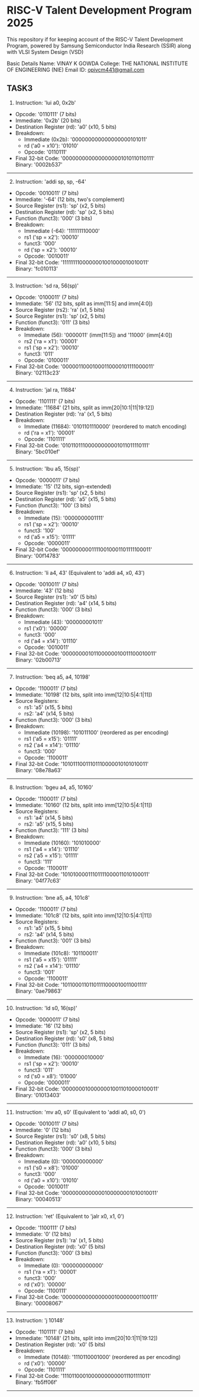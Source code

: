 # RISC-V Talent Development Program 2025
This repository if for keeping account of the RISC-V Talent Development Program, powered by Samsung Semiconductor India Research (SSIR) along with VLSI System Design (VSD)

Basic Details
Name: VINAY K GOWDA
College: THE NATIONAL INSTITUTE OF ENGINEERING (NIE)
Email ID: opivcm441@gmail.com


TASK3
---------------------------------------------------------------------------------------------------
1. Instruction: 'lui a0, 0x2b'
- Opcode: '0110111' (7 bits)
- Immediate: '0x2b' (20 bits)
- Destination Register (rd): 'a0' (x10, 5 bits)
- Breakdown:
  - Immediate (0x2b): '000000000000000000101011'
  - rd ('a0 = x10'): '01010'
  - Opcode: '0110111'
- Final 32-bit Code: '0000000000000000001010110110111'  
  Binary: '0002b537'

---

2. Instruction: 'addi sp, sp, -64'
- Opcode: '0010011' (7 bits)
- Immediate: '-64' (12 bits, two's complement)
- Source Register (rs1): 'sp' (x2, 5 bits)
- Destination Register (rd): 'sp' (x2, 5 bits)
- Function (funct3): '000' (3 bits)
- Breakdown:
  - Immediate (-64): '111111110000'
  - rs1 ('sp = x2'): '00010'
  - funct3: '000'
  - rd ('sp = x2'): '00010'
  - Opcode: '0010011'
- Final 32-bit Code: '1111111100000001001000010010011'  
  Binary: 'fc010113'

---

3. Instruction: 'sd ra, 56(sp)'
- Opcode: '0100011' (7 bits)
- Immediate: '56' (12 bits, split as imm[11:5] and imm[4:0])
- Source Register (rs2): 'ra' (x1, 5 bits)
- Source Register (rs1): 'sp' (x2, 5 bits)
- Function (funct3): '011' (3 bits)
- Breakdown:
  - Immediate (56): '0000011' (imm[11:5]) and '11000' (imm[4:0])
  - rs2 ('ra = x1'): '00001'
  - rs1 ('sp = x2'): '00010'
  - funct3: '011'
  - Opcode: '0100011'
- Final 32-bit Code: '00000110001000110000101111000011'  
  Binary: '02113c23'

---

4. Instruction: 'jal ra, 11684'
- Opcode: '1101111' (7 bits)
- Immediate: '11684' (21 bits, split as imm[20|10:1|11|19:12])
- Destination Register (rd): 'ra' (x1, 5 bits)
- Breakdown:
  - Immediate (11684): '0101101110000' (reordered to match encoding)
  - rd ('ra = x1'): '00001'
  - Opcode: '1101111'
- Final 32-bit Code: '01011011100000000001011011110111'  
  Binary: '5bc010ef'

---

5. Instruction: 'lbu a5, 15(sp)'
- Opcode: '0000011' (7 bits)
- Immediate: '15' (12 bits, sign-extended)
- Source Register (rs1): 'sp' (x2, 5 bits)
- Destination Register (rd): 'a5' (x15, 5 bits)
- Function (funct3): '100' (3 bits)
- Breakdown:
  - Immediate (15): '0000000001111'
  - rs1 ('sp = x2'): '00010'
  - funct3: '100'
  - rd ('a5 = x15'): '01111'
  - Opcode: '0000011'
- Final 32-bit Code: '00000000011110010001101111100011'  
  Binary: '00f14783'

---

6. Instruction: 'li a4, 43' (Equivalent to 'addi a4, x0, 43')
- Opcode: '0010011' (7 bits)
- Immediate: '43' (12 bits)
- Source Register (rs1): 'x0' (5 bits)
- Destination Register (rd): 'a4' (x14, 5 bits)
- Function (funct3): '000' (3 bits)
- Breakdown:
  - Immediate (43): '000000001011'
  - rs1 ('x0'): '00000'
  - funct3: '000'
  - rd ('a4 = x14'): '01110'
  - Opcode: '0010011'
- Final 32-bit Code: '00000000101100000010011100010011'  
  Binary: '02b00713'

---

7. Instruction: 'beq a5, a4, 10198'
- Opcode: '1100011' (7 bits)
- Immediate: '10198' (12 bits, split into imm[12|10:5|4:1|11])
- Source Registers:
  - rs1: 'a5' (x15, 5 bits)
  - rs2: 'a4' (x14, 5 bits)
- Function (funct3): '000' (3 bits)
- Breakdown:
  - Immediate (10198): '101011100' (reordered as per encoding)
  - rs1 ('a5 = x15'): '01111'
  - rs2 ('a4 = x14'): '01110'
  - funct3: '000'
  - Opcode: '1100011'
- Final 32-bit Code: '10101110011101110000010101010011'  
  Binary: '08e78a63'

---

8. Instruction: 'bgeu a4, a5, 10160'
- Opcode: '1100011' (7 bits)
- Immediate: '10160' (12 bits, split into imm[12|10:5|4:1|11])
- Source Registers:
  - rs1: 'a4' (x14, 5 bits)
  - rs2: 'a5' (x15, 5 bits)
- Function (funct3): '111' (3 bits)
- Breakdown:
  - Immediate (10160): '101010000'
  - rs1 ('a4 = x14'): '01110'
  - rs2 ('a5 = x15'): '01111'
  - funct3: '111'
  - Opcode: '1100011'
- Final 32-bit Code: '10101000011101111000011010100011'  
  Binary: '04f77c63'

---

9. Instruction: 'bne a5, a4, 101c8'
- Opcode: '1100011' (7 bits)
- Immediate: '101c8' (12 bits, split into imm[12|10:5|4:1|11])
- Source Registers:
  - rs1: 'a5' (x15, 5 bits)
  - rs2: 'a4' (x14, 5 bits)
- Function (funct3): '001' (3 bits)
- Breakdown:
  - Immediate (101c8): '101100011'
  - rs1 ('a5 = x15'): '01111'
  - rs2 ('a4 = x14'): '01110'
  - funct3: '001'
  - Opcode: '1100011'
- Final 32-bit Code: '10110001101101111000010011001111'  
  Binary: '0ae79863'

---

10. Instruction: 'ld s0, 16(sp)'
- Opcode: '0000011' (7 bits)
- Immediate: '16' (12 bits)
- Source Register (rs1): 'sp' (x2, 5 bits)
- Destination Register (rd): 's0' (x8, 5 bits)
- Function (funct3): '011' (3 bits)
- Breakdown:
  - Immediate (16): '000000010000'
  - rs1 ('sp = x2'): '00010'
  - funct3: '011'
  - rd ('s0 = x8'): '01000'
  - Opcode: '0000011'
- Final 32-bit Code: '00000001000000010011010000100011'  
  Binary: '01013403'

---

11. Instruction: 'mv a0, s0' (Equivalent to 'addi a0, s0, 0')
- Opcode: '0010011' (7 bits)
- Immediate: '0' (12 bits)
- Source Register (rs1): 's0' (x8, 5 bits)
- Destination Register (rd): 'a0' (x10, 5 bits)
- Function (funct3): '000' (3 bits)
- Breakdown:
  - Immediate (0): '000000000000'
  - rs1 ('s0 = x8'): '01000'
  - funct3: '000'
  - rd ('a0 = x10'): '01010'
  - Opcode: '0010011'
- Final 32-bit Code: '0000000000000100000001010010011'  
  Binary: '00040513'

---

12. Instruction: 'ret' (Equivalent to 'jalr x0, x1, 0')
- Opcode: '1100111' (7 bits)
- Immediate: '0' (12 bits)
- Source Register (rs1): 'ra' (x1, 5 bits)
- Destination Register (rd): 'x0' (5 bits)
- Function (funct3): '000' (3 bits)
- Breakdown:
  - Immediate (0): '000000000000'
  - rs1 ('ra = x1'): '00001'
  - funct3: '000'
  - rd ('x0'): '00000'
  - Opcode: '1100111'
- Final 32-bit Code: '0000000000000000100000001100111'  
  Binary: '00008067'

---

13. Instruction: 'j 10148'
- Opcode: '1101111' (7 bits)
- Immediate: '10148' (21 bits, split into imm[20|10:1|11|19:12])
- Destination Register (rd): 'x0' (5 bits)
- Breakdown:
  - Immediate (10148): '1110110001000' (reordered as per encoding)
  - rd ('x0'): '00000'
  - Opcode: '1101111'
- Final 32-bit Code: '11101100010000000000011101111011'  
  Binary: 'fb5ff06f'

---




